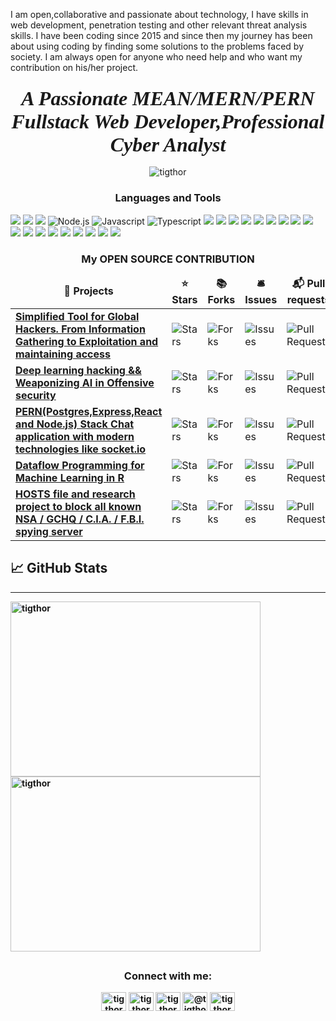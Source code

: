 I am open,collaborative and passionate about technology, I have skills in web development, penetration testing and other relevant threat analysis skills. I have been coding since 2015 and since then my journey has been about using coding by finding some solutions to the problems faced by society. I am always open for anyone who need help and who want my contribution on his/her project.

<h3 align="center">
   <strong><i>
      <font size="6" face="times new roman"> A Passionate MEAN/MERN/PERN Fullstack Web Developer,Professional Cyber Analyst</font>
         </i>
      </strong></h3>

<p align="center"> <img src="https://komarev.com/ghpvc/?username=tigthor&label=Profile%20views&color=0e75b6&style=flat" alt="tigthor" /> </p>

<h3 align="center">Languages and Tools</h3>
<p align="left"> 
   <img src="https://img.shields.io/badge/r-%23276DC3.svg?&style=for-the-badge&logo=r&logoColor=white"/>
   <img src="https://img.shields.io/badge/python%20-%2314354C.svg?&style=for-the-badge&logo=python&logoColor=white"/>
   <img src="https://img.shields.io/badge/go-%2300ADD8.svg?&style=for-the-badge&logo=go&logoColor=white"/>
   <img alt="Node.js" src="https://img.shields.io/badge/node.js%20-%2343853D.svg?&style=for-the-badge&logo=node.js&logoColor=white"/>
   <img alt="Javascript" src="https://img.shields.io/badge/javascript%20-%23323330.svg?&style=for-the-badge&logo=javascript&logoColor=%23F7DF1E"/>
   <img alt="Typescript" src="https://img.shields.io/badge/typescript%20-%23007ACC.svg?&style=for-the-badge&logo=typescript&logoColor=white"/>
   <img src="https://img.shields.io/badge/dart-%230175C2.svg?&style=for-the-badge&logo=dart&logoColor=white"/>
   <img src="https://img.shields.io/badge/java-%23ED8B00.svg?&style=for-the-badge&logo=java&logoColor=white"/>
   <img src="https://img.shields.io/badge/express.js%20-%23404d59.svg?&style=for-the-badge"/>
   <img src="https://img.shields.io/badge/graphql-%23276DC3.svg?&style=for-the-badge&logo=graphql&logoColor=white"/>
   <img src="https://img.shields.io/badge/Flutter%20-%2302569B.svg?&style=for-the-badge&logo=Flutter&logoColor=white" />
   <img src="https://img.shields.io/badge/github%20-%23121011.svg?&style=for-the-badge&logo=github&logoColor=white"/>
   <img src="https://img.shields.io/badge/AWS%20-%23FF9900.svg?&style=for-the-badge&logo=amazon-aws&logoColor=white"/>
   <img src="https://img.shields.io/badge/firebase%20-%23039BE5.svg?&style=for-the-badge&logo=firebase"/>
   <img src="https://img.shields.io/badge/heroku%20-%23430098.svg?&style=for-the-badge&logo=heroku&logoColor=white"/>
   <img src="https://img.shields.io/badge/nginx%20-%23009639.svg?&style=for-the-badge&logo=nginx&logoColor=white"/>
   <img src ="https://img.shields.io/badge/postgres-%23316192.svg?&style=for-the-badge&logo=postgresql&logoColor=white"/>
   <img src ="https://img.shields.io/badge/MongoDB-%234ea94b.svg?&style=for-the-badge&logo=mongodb&logoColor=white"/>
   <img src="https://img.shields.io/badge/travisci%20-%232B2F33.svg?&style=for-the-badge&logo=travis&logoColor=white"/>
   <img src="https://img.shields.io/badge/CIRCLECI%20-%23161616.svg?&style=for-the-badge&logo=circleci&logoColor=white"/>
   <img src="https://img.shields.io/badge/TensorFlow%20-%23FF6F00.svg?&style=for-the-badge&logo=TensorFlow&logoColor=white" />
   <img src="https://img.shields.io/badge/kubernetes%20-%23326ce5.svg?&style=for-the-badge&logo=kubernetes&logoColor=white"/>
   <img src="https://img.shields.io/badge/docker%20-%230db7ed.svg?&style=for-the-badge&logo=docker&logoColor=white"/>
   <img src="https://img.shields.io/badge/-Raspberry%20Pi-C51A4A?style=for-the-badge&logo=Raspberry-Pi"/>
</p>

<h3 align="center"><b>My OPEN SOURCE CONTRIBUTION<b></h3>
<table>
  <thead align="center">
    <tr border: none;>
      <td><b>🎁 Projects</b></td>
      <td><b>⭐ Stars</b></td>
      <td><b>📚 Forks</b></td>
      <td><b>🛎 Issues</b></td>
      <td><b>📬 Pull requests</b></td>
    </tr>
  </thead>
  <tbody>
    <tr>
	    <td><a href="https://github.com/tigthor/hacktoolkit"><b>Simplified Tool for Global Hackers. From Information Gathering to Exploitation and maintaining access </b></a></td>
      <td><img alt="Stars" src="https://img.shields.io/github/stars/tigthor/hacktoolkit?style=flat-square&labelColor=343b41"/></td>
      <td><img alt="Forks" src="https://img.shields.io/github/forks/tigthor/hacktoolkit?style=flat-square&labelColor=343b41"/></td>
      <td><img alt="Issues" src="https://img.shields.io/github/issues/tigthor/hacktoolkit?style=flat-square&labelColor=343b41"/></td>
      <td><img alt="Pull Requests" src="https://img.shields.io/github/issues-pr/tigthor/hacktoolkit?style=flat-square&labelColor=343b41"/></td>
    </tr>
     <tr>
	    <td><a href="https://github.com/tigthor/neural-network-hacking"><b>Deep learning hacking && Weaponizing AI in Offensive security </b></a></td>
      <td><img alt="Stars" src="https://img.shields.io/github/stars/tigthor/neural-network-hacking?style=flat-square&labelColor=343b41"/></td>
      <td><img alt="Forks" src="https://img.shields.io/github/forks/tigthor/neural-network-hacking?style=flat-square&labelColor=343b41"/></td>
      <td><img alt="Issues" src="https://img.shields.io/github/issues/tigthor/neural-network-hacking?style=flat-square&labelColor=343b41"/></td>
      <td><img alt="Pull Requests" src="https://img.shields.io/github/issues-pr/tigthor/neural-network-hacking?style=flat-square&labelColor=343b41"/></td>
    </tr>
     <tr>
	    <td><a href="https://github.com/tigthor/chat-app"><b>PERN(Postgres,Express,React and Node.js) Stack Chat application with modern technologies like socket.io </b></a></td>
      <td><img alt="Stars" src="https://img.shields.io/github/stars/tigthor/chat-app?style=flat-square&labelColor=343b41"/></td>
      <td><img alt="Forks" src="https://img.shields.io/github/forks/tigthor/chat-app?style=flat-square&labelColor=343b41"/></td>
      <td><img alt="Issues" src="https://img.shields.io/github/issues/tigthor/chat-app?style=flat-square&labelColor=343b41"/></td>
      <td><img alt="Pull Requests" src="https://img.shields.io/github/issues-pr/tigthor/chat-app?style=flat-square&labelColor=343b41"/></td>
    </tr>
     <tr>
	    <td><a href="https://github.com/tigthor/r-dataflow-programming"><b>Dataflow Programming for Machine Learning in R </b></a></td>
      <td><img alt="Stars" src="https://img.shields.io/github/stars/tigthor/r-dataflow-programming?style=flat-square&labelColor=343b41"/></td>
      <td><img alt="Forks" src="https://img.shields.io/github/forks/tigthor/r-dataflow-programming?style=flat-square&labelColor=343b41"/></td>
      <td><img alt="Issues" src="https://img.shields.io/github/issues/tigthor/r-dataflow-programming?style=flat-square&labelColor=343b41"/></td>
      <td><img alt="Pull Requests" src="https://img.shields.io/github/issues-pr/tigthor/r-dataflow-programming?style=flat-square&labelColor=343b41"/></td>
    </tr>
     <tr>
	    <td><a href="https://github.com/tigthor/NSABlocklist"><b>HOSTS file and research project to block all known NSA / GCHQ / C.I.A. / F.B.I. spying server </b></a></td>
      <td><img alt="Stars" src="https://img.shields.io/github/stars/tigthor/NSABlocklist?style=flat-square&labelColor=343b41"/></td>
      <td><img alt="Forks" src="https://img.shields.io/github/forks/tigthor/NSABlocklist?style=flat-square&labelColor=343b41"/></td>
      <td><img alt="Issues" src="https://img.shields.io/github/issues/tigthor/NSABlocklist?style=flat-square&labelColor=343b41"/></td>
      <td><img alt="Pull Requests" src="https://img.shields.io/github/issues-pr/tigthor/NSABlocklist?style=flat-square&labelColor=343b41"/></td>
    </tr>
     
  </tbody>
</table>


   ## &#x1f4c8; GitHub Stats
-------------------------------

<p><img align="left" src="https://github-readme-stats.vercel.app/api/top-langs?username=tigthor&show_icons=true&locale=en&count_private=true&layout=compact&langs_count=8" width="400" height="280" alt="tigthor" /></p>

<p>&nbsp;<img align="center" src="https://github-readme-stats.vercel.app/api?username=tigthor&show_icons=true&count_private=true&locale=en&theme=cobalt" height="280" width="400" alt="tigthor" /></p>



##
 
<h3 align="center">Connect with me:</h3>
<p align="center">
<a href="https://codepen.io/tigthor" target="blank"><img align="center" src="https://cdn.jsdelivr.net/npm/simple-icons@3.0.1/icons/codepen.svg" alt="tigthor" height="30" width="40" /></a>
<a href="https://dev.to/tigthor" target="blank"><img align="center" src="https://cdn.jsdelivr.net/npm/simple-icons@3.0.1/icons/dev-dot-to.svg" alt="tigthor" height="30" width="40" /></a>
<a href="https://twitter.com/tigthor" target="blank"><img align="center" src="https://cdn.jsdelivr.net/npm/simple-icons@3.0.1/icons/twitter.svg" alt="tigthor" height="30" width="40" /></a>
<a href="https://medium.com/@tigthor" target="blank"><img align="center" src="https://cdn.jsdelivr.net/npm/simple-icons@3.0.1/icons/medium.svg" alt="@tigthor" height="30" width="40" /></a>
<a href="https://www.hackerrank.com/tigthor" target="blank"><img align="center" src="https://cdn.jsdelivr.net/npm/simple-icons@3.0.1/icons/hackerrank.svg" alt="tigthor" height="30" width="40" /></a>
</p>
